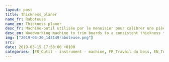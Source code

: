 ```yaml
---
layout: post
title: Thickness_planer
name_fr: Raboteuse
name_en: Thickness planer
desc_fr: Machine-outil utilisée par le menuisier pour calibrer une pièce préalablement dressée (généralement à la dégauchisseuse) avec un état de surface désiré par une avance mécanique. La surface obtenue est une surface plane et parallèle à une surface de référence, précise au 1&#47;10e de mm. Le calibrage de la pièce de bois à l'épaisseur et à la largeur désirées est obtenue par enlèvements successifs de matière.
desc_en: Woodworking machine to trim boards to a consistent thickness throughout their length and flat on both surfaces.
img: ["2019-03-20_143149raboteuse.png"]
src: 
date: 2019-03-15 17:58:00 +0100
categories: [FR_Outil - instrument - machine, FR_Travail du bois, EN_Tool - instrument - machine, EN_Woodworking]
---
```

